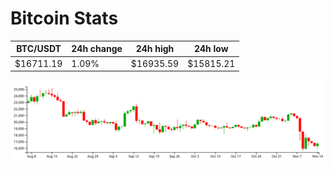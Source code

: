 # Bitcoin Stats

BTC/USDT|24h change|24h high|24h low|
|---|---|---|---|
|$16711.19|1.09%|$16935.59|$15815.21|

<img src="./chart.svg">

